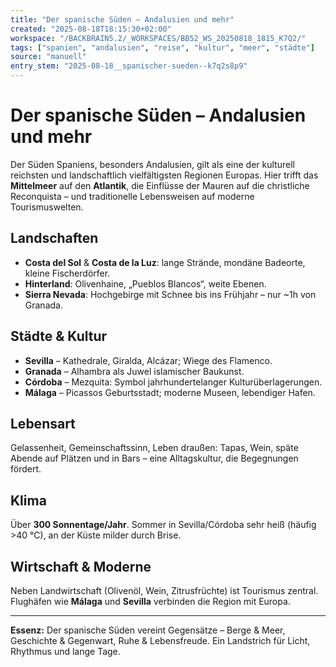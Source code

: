 ```yaml
---
title: "Der spanische Süden – Andalusien und mehr"
created: "2025-08-18T18:15:30+02:00"
workspace: "/BACKBRAIN5.2/_WORKSPACES/BB52_WS_20250818_1815_K7Q2/"
tags: ["spanien", "andalusien", "reise", "kultur", "meer", "städte"]
source: "manuell"
entry_stem: "2025-08-18__spanischer-sueden--k7q2s8p9"
---
```


# Der spanische Süden – Andalusien und mehr

Der Süden Spaniens, besonders Andalusien, gilt als eine der kulturell reichsten und landschaftlich vielfältigsten Regionen Europas. Hier trifft das **Mittelmeer** auf den **Atlantik**, die Einflüsse der Mauren auf die christliche Reconquista – und traditionelle Lebensweisen auf moderne Tourismuswelten.

## Landschaften
- **Costa del Sol** & **Costa de la Luz**: lange Strände, mondäne Badeorte, kleine Fischerdörfer.  
- **Hinterland**: Olivenhaine, „Pueblos Blancos“, weite Ebenen.  
- **Sierra Nevada**: Hochgebirge mit Schnee bis ins Frühjahr – nur ~1h von Granada.

## Städte & Kultur
- **Sevilla** – Kathedrale, Giralda, Alcázar; Wiege des Flamenco.  
- **Granada** – Alhambra als Juwel islamischer Baukunst.  
- **Córdoba** – Mezquita: Symbol jahrhundertelanger Kulturüberlagerungen.  
- **Málaga** – Picassos Geburtsstadt; moderne Museen, lebendiger Hafen.

## Lebensart
Gelassenheit, Gemeinschaftssinn, Leben draußen: Tapas, Wein, späte Abende auf Plätzen und in Bars – eine Alltagskultur, die Begegnungen fördert.

## Klima
Über **300 Sonnentage/Jahr**. Sommer in Sevilla/Córdoba sehr heiß (häufig >40 °C), an der Küste milder durch Brise.

## Wirtschaft & Moderne
Neben Landwirtschaft (Olivenöl, Wein, Zitrusfrüchte) ist Tourismus zentral. Flughäfen wie **Málaga** und **Sevilla** verbinden die Region mit Europa.

---

**Essenz:** Der spanische Süden vereint Gegensätze – Berge & Meer, Geschichte & Gegenwart, Ruhe & Lebensfreude. Ein Landstrich für Licht, Rhythmus und lange Tage.
